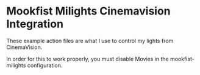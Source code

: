 Mookfist Milights Cinemavision Integration
==========================================

These example action files are what I use to control my lights from CinemaVision.

In order for this to work properly, you must disable Movies in the mookfist-milights configuration.
